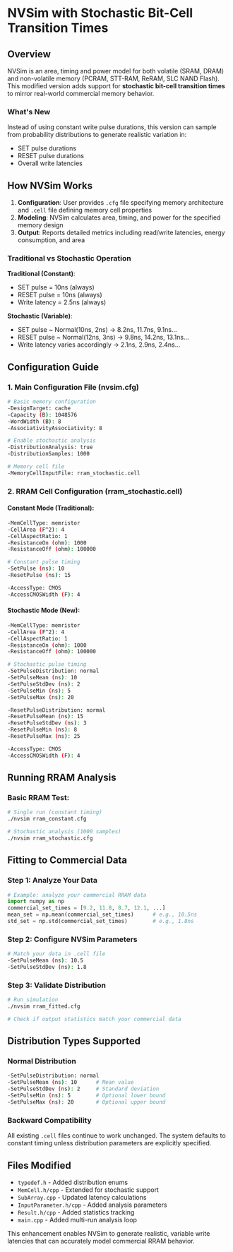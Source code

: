 # NVSim with Stochastic Bit-Cell Transition Times

## Overview

NVSim is an area, timing and power model for both volatile (SRAM, DRAM) and non-volatile memory (PCRAM, STT-RAM, ReRAM, SLC NAND Flash). This modified version adds support for **stochastic bit-cell transition times** to mirror real-world commercial memory behavior.

### What's New

Instead of using constant write pulse durations, this version can sample from probability distributions to generate realistic variation in:
- SET pulse durations
- RESET pulse durations  
- Overall write latencies

## How NVSim Works

1. **Configuration**: User provides `.cfg` file specifying memory architecture and `.cell` file defining memory cell properties
2. **Modeling**: NVSim calculates area, timing, and power for the specified memory design
3. **Output**: Reports detailed metrics including read/write latencies, energy consumption, and area

### Traditional vs Stochastic Operation

**Traditional (Constant)**:
- SET pulse = 10ns (always)
- RESET pulse = 10ns (always)
- Write latency = 2.5ns (always)

**Stochastic (Variable)**:
- SET pulse ~ Normal(10ns, 2ns) → 8.2ns, 11.7ns, 9.1ns...
- RESET pulse ~ Normal(12ns, 3ns) → 9.8ns, 14.2ns, 13.1ns...
- Write latency varies accordingly → 2.1ns, 2.9ns, 2.4ns...

## Configuration Guide

### 1. Main Configuration File (nvsim.cfg)

```bash
# Basic memory configuration
-DesignTarget: cache
-Capacity (B): 1048576
-WordWidth (B): 8
-AssociativityAssociativity: 8

# Enable stochastic analysis
-DistributionAnalysis: true
-DistributionSamples: 1000

# Memory cell file
-MemoryCellInputFile: rram_stochastic.cell
```

### 2. RRAM Cell Configuration (rram_stochastic.cell)

#### Constant Mode (Traditional):
```bash
-MemCellType: memristor
-CellArea (F^2): 4
-CellAspectRatio: 1
-ResistanceOn (ohm): 1000
-ResistanceOff (ohm): 100000

# Constant pulse timing
-SetPulse (ns): 10
-ResetPulse (ns): 15

-AccessType: CMOS
-AccessCMOSWidth (F): 4
```

#### Stochastic Mode (New):
```bash
-MemCellType: memristor
-CellArea (F^2): 4
-CellAspectRatio: 1
-ResistanceOn (ohm): 1000
-ResistanceOff (ohm): 100000

# Stochastic pulse timing
-SetPulseDistribution: normal
-SetPulseMean (ns): 10
-SetPulseStdDev (ns): 2
-SetPulseMin (ns): 5
-SetPulseMax (ns): 20

-ResetPulseDistribution: normal
-ResetPulseMean (ns): 15
-ResetPulseStdDev (ns): 3
-ResetPulseMin (ns): 8
-ResetPulseMax (ns): 25

-AccessType: CMOS
-AccessCMOSWidth (F): 4
```

## Running RRAM Analysis

### Basic RRAM Test:
```bash
# Single run (constant timing)
./nvsim rram_constant.cfg

# Stochastic analysis (1000 samples)
./nvsim rram_stochastic.cfg
```

## Fitting to Commercial Data

### Step 1: Analyze Your Data
```python
# Example: analyze your commercial RRAM data
import numpy as np
commercial_set_times = [9.2, 11.8, 8.7, 12.1, ...]
mean_set = np.mean(commercial_set_times)      # e.g., 10.5ns
std_set = np.std(commercial_set_times)        # e.g., 1.8ns
```

### Step 2: Configure NVSim Parameters
```bash
# Match your data in .cell file
-SetPulseMean (ns): 10.5
-SetPulseStdDev (ns): 1.8
```

### Step 3: Validate Distribution
```bash
# Run simulation
./nvsim rram_fitted.cfg

# Check if output statistics match your commercial data
```

## Distribution Types Supported

### Normal Distribution
```bash
-SetPulseDistribution: normal
-SetPulseMean (ns): 10      # Mean value
-SetPulseStdDev (ns): 2     # Standard deviation
-SetPulseMin (ns): 5        # Optional lower bound
-SetPulseMax (ns): 20       # Optional upper bound
```

### Backward Compatibility

All existing `.cell` files continue to work unchanged. The system defaults to constant timing unless distribution parameters are explicitly specified.

## Files Modified

- `typedef.h` - Added distribution enums
- `MemCell.h/cpp` - Extended for stochastic support
- `SubArray.cpp` - Updated latency calculations
- `InputParameter.h/cpp` - Added analysis parameters
- `Result.h/cpp` - Added statistics tracking
- `main.cpp` - Added multi-run analysis loop

This enhancement enables NVSim to generate realistic, variable write latencies that can accurately model commercial RRAM behavior.